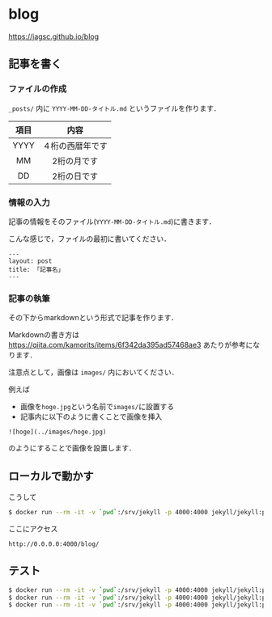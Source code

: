 
# blog

https://jagsc.github.io/blog

## 記事を書く

### ファイルの作成

`_posts/` 内に `YYYY-MM-DD-タイトル.md` というファイルを作ります．

|項目|内容|
|:-:|:-:|
|YYYY|４桁の西暦年です|
|MM|2桁の月です|
|DD|2桁の日です|

### 情報の入力
 
記事の情報をそのファイル(`YYYY-MM-DD-タイトル.md`)に書きます．

こんな感じで，ファイルの最初に書いてください．

```
---
layout: post
title: 「記事名」
---
```

### 記事の執筆

その下からmarkdownという形式で記事を作ります．

Markdownの書き方は https://qiita.com/kamorits/items/6f342da395ad57468ae3 あたりが参考になります．

注意点として，画像は `images/` 内においてください．

例えば
- 画像を`hoge.jpg`という名前で`images/`に設置する
- 記事内に以下のように書くことで画像を挿入

```
![hoge](../images/hoge.jpg)
```

のようにすることで画像を設置します．


## ローカルで動かす

こうして

```bash
$ docker run --rm -it -v `pwd`:/srv/jekyll -p 4000:4000 jekyll/jekyll:pages jekyll serve -d _site/blog -w
```

ここにアクセス

```
http://0.0.0.0:4000/blog/
```

## テスト

```bash
$ docker run --rm -it -v `pwd`:/srv/jekyll -p 4000:4000 jekyll/jekyll:pages /bin/bash -c "find ./_posts/ -type f ! -regex '.*/[0-9]\{4\}-[0-9]\{2\}-[0-9]\{2\}-.*\.md' 2>&1 | xargs -0 --no-run-if-empty echo invalid filename"
$ docker run --rm -it -v `pwd`:/srv/jekyll -p 4000:4000 jekyll/jekyll:pages jekyll build
$ docker run --rm -it -v `pwd`:/srv/jekyll -p 4000:4000 jekyll/jekyll:pages /usr/gem/bin/htmlproofer ./_site --allow-hash-href --check-html --disable-external --url-swap '^/blog:'
```